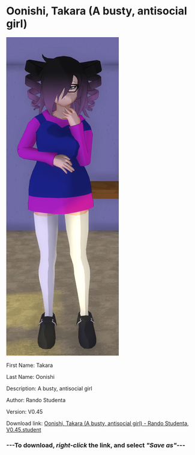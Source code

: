 # Oonishi, Takara (A busty, antisocial girl)

<img src = "https://raw.githubusercontent.com/Arbiter1223/Daigaku-Gurashi-Custom-Students/master/Students/Files/Oonishi%2C%20Takara%20(A%20busty%2C%20antisocial%20girl).png">

First Name: Takara

Last Name: Oonishi

Description: A busty, antisocial girl

Author: Rando Studenta

Version: V0.45

Download link: <a href="https://raw.githubusercontent.com/Arbiter1223/Daigaku-Gurashi-Custom-Students/master/Students/Files/Oonishi%2C%20Takara%20(A%20busty%2C%20antisocial%20girl)%20-%20Rando%20Studenta%2C%20V0.45.student">Oonishi, Takara (A busty, antisocial girl) - Rando Studenta, V0.45.student</a>

### ---**To download, _right-click_ the link, and select _"Save as"_**---
